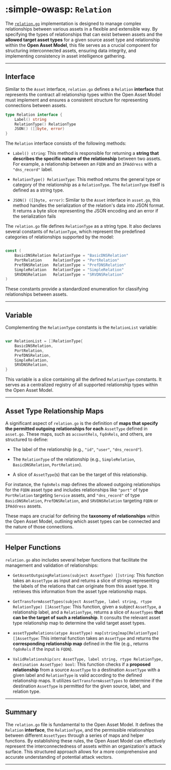 # :simple-owasp: `Relation`

The [`relation.go`](https://github.com/owasp-amass/open-asset-model/blob/master/relation.go) implementation is designed to manage complex relationships between various assets in a flexible and extensible way. By specifying the types of relationships that can exist between assets and the **allowed target asset types** for a given source asset type and relationship within the **Open Asset Model**, this file serves as a crucial component for structuring interconnected assets, ensuring data integrity, and implementing consistency in asset intelligence gathering.

---

## Interface

Similar to the `Asset` interface, `relation.go` defines a `Relation` **interface** that represents the contract all relationship types within the Open Asset Model must implement and ensures a consistent structure for representing connections between assets.

```go
type Relation interface {
    Label() string
	RelationType() RelationType
	JSON() ([]byte, error)
}
```

The `Relation` interface consists of the following methods:

- `Label() string`: This method is responsible for returning a **string that describes the specific nature of the relationship** between two assets. For example, a relationship between an `FQDN` and an `IPAddress` with a `"dns_record"` label.

- `RelationType() RelationType`: This method returns the general type or category of the relationship as a `RelationType`. The `RelationType` itself is defined as a string type.

- `JSON() ([]byte, error)`: Similar to the `Asset` interface in `asset.go`, this method handles the serialization of the relation's data into JSON format. It returns a byte slice representing the JSON encoding and an error if the serialization fails

The `relation.go` file defines `RelationType` as a string type. It also declares several constants of `RelationType`, which represent the predefined categories of relationships supported by the model:

```go

const (
    BasicDNSRelation RelationType = "BasicDNSRelation"
	PortRelation     RelationType = "PortRelation"
	PrefDNSRelation  RelationType = "PrefDNSRelation"
	SimpleRelation   RelationType = "SimpleRelation"
	SRVDNSRelation   RelationType = "SRVDNSRelation"
)
```

These constants provide a standardized enumeration for classifying relationships between assets.

---

## Variable

Complementing the `RelationType` constants is the `RelationList` variable:

```go

var RelationList = []RelationType{
	BasicDNSRelation,
	PortRelation,
	PrefDNSRelation,
	SimpleRelation,
	SRVDNSRelation,
}
```

This variable is a slice containing all the defined `RelationType` constants. It serves as a centralized registry of all supported relationship types within the Open Asset Model.

---

## Asset Type Relationship Maps

A significant aspect of `relation.go` is the definition of **maps that specify the permitted outgoing relationships for each** `AssetType` defined in `asset.go`. These maps, such as `accountRels`, `fqdnRels`, and others, are structured to define:

- The label of the relationship (e.g., `"id"`, `"user"`, `"dns_record"`).

- The `RelationType` of the relationship (e.g., `SimpleRelation`, `BasicDNSRelation`, `PortRelation`).

- A slice of `AssetType`(s) that can be the target of this relationship.

For instance, the `fqdnRels` map defines the allowed outgoing relationships for the `FQDN` asset type and includes relationships like `"port"` of type `PortRelation` targeting `Service` assets, and `"dns_record"` of type `BasicDNSRelation`, `PrefDNSRelation`, and `SRVDNSRelation` targeting `FQDN` or `IPAddress` assets.

These maps are crucial for defining the **taxonomy of relationships** within the Open Asset Model, outlining which asset types can be connected and the nature of those connections.

---

## Helper Functions 

`relation.go` also includes several helper functions that facilitate the management and validation of relationships:

- `GetAssetOutgoingRelations(subject AssetType) []string`: This function takes an `AssetType` as input and returns a slice of strings representing the labels of the relations that can originate from this asset type. It retrieves this information from the asset type relationship maps.

- `GetTransformAssetTypes(subject AssetType, label string, rtype RelationType) []AssetType`: This function, given a subject `AssetType`, a relationship label, and a `RelationType`, returns a slice of `AssetTypes` **that can be the target of such a relationship**. It consults the relevant asset type relationship map to determine the valid target asset types.

- `assetTypeRelations(atype AssetType) map[string]map[RelationType][]AssetType`: This internal function takes an `AssetType` and returns the **corresponding relationship map** defined in the file (e.g., returns `fqdnRels` if the input is `FQDN`).

- `ValidRelationship(src AssetType, label string, rtype RelationType, destination AssetType) bool`: This function checks if a **proposed relationship** from a source `AssetType` to a destination `AssetType` with a given label and `RelationType` is valid according to the defined relationship maps. It utilizes `GetTransformAssetTypes` to determine if the destination `AssetType` is permitted for the given source, label, and relation type.

---

## Summary

The `relation.go` file is fundamental to the Open Asset Model. It defines the `Relation` **interface**, the `RelationType`, and the permissible relationships between different `AssetTypes` through a series of maps and helper functions. By establishing these rules, the Open Asset Model can effectively represent the interconnectedness of assets within an organization's attack surface. This structured approach allows for a more comprehensive and accurate understanding of potential attack vectors.

---

